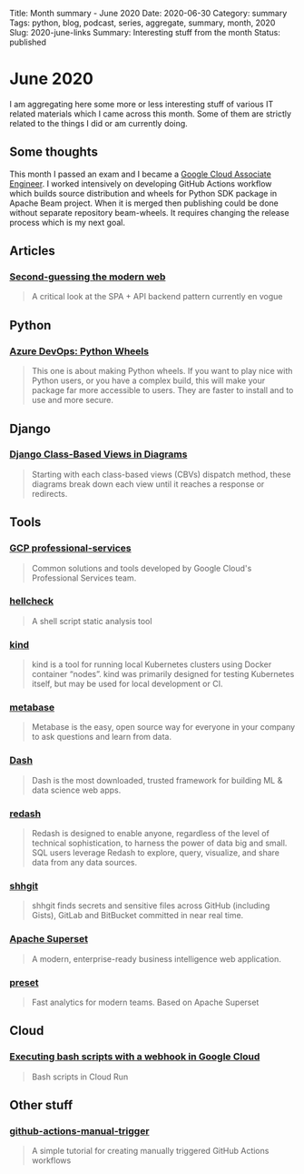 Title: Month summary - June 2020
Date: 2020-06-30
Category: summary
Tags: python, blog, podcast, series, aggregate, summary, month, 2020 
Slug: 2020-june-links
Summary: Interesting stuff from the month
Status: published


# June 2020

I am aggregating here some more or less interesting stuff of various IT related materials which I came across this month.
Some of them are strictly related to the things I did or am currently doing.


## Some thoughts

This month I passed an exam and I became a [Google Cloud Associate Engineer](https://www.credential.net/d47b7596-251f-45ac-8a54-4cf6d8c5a286?key=f4eed8bc7e2f25d6b2a9315f31e1a20dd7cd5ecc93caff78eb55feeafcc6be70).
I worked intensively on developing GitHub Actions workflow which builds source distribution and wheels for Python SDK package in Apache Beam project. 
When it is merged then publishing could be done without separate repository beam-wheels. 
It requires changing the release process which is my next goal.


## Articles

### [Second-guessing the modern web](https://macwright.org/2020/05/10/spa-fatigue.html)

> A critical look at the SPA + API backend pattern currently en vogue


## Python

### [Azure DevOps: Python Wheels](https://iscinumpy.gitlab.io/post/azure-devops-python-wheels/)

>  This one is about making Python wheels. If you want to play nice with Python users, or you have a complex build, this will make your package far more accessible to users. They are faster to install and to use and more secure.


## Django

### [Django Class-Based Views in Diagrams](https://www.brennantymrak.com/articles/django-class-based-views-diagrams)

> Starting with each class-based views (CBVs) dispatch method, these diagrams break down each view until it reaches a response or redirects.


## Tools

### [GCP professional-services](https://github.com/GoogleCloudPlatform/professional-services)

> Common solutions and tools developed by Google Cloud's Professional Services team.

### [hellcheck](https://github.com/koalaman/shellcheck)

> A shell script static analysis tool

### [kind](https://kind.sigs.k8s.io/)

> kind is a tool for running local Kubernetes clusters using Docker container “nodes”. kind was primarily designed for testing Kubernetes itself, but may be used for local development or CI.

### [metabase](https://www.metabase.com/)

> Metabase is the easy, open source way for everyone in your company to ask questions and learn from data.

### [Dash](https://plotly.com/dash/)

> Dash is the most downloaded, trusted framework for building ML & data science web apps.

### [redash](https://redash.io/)

> Redash is designed to enable anyone, regardless of the level of technical sophistication, to harness the power of data big and small. SQL users leverage Redash to explore, query, visualize, and share data from any data sources. 

### [shhgit](https://shhgit.darkport.co.uk/)

> shhgit finds secrets and sensitive files across GitHub (including Gists), GitLab and BitBucket committed in near real time.

### [Apache Superset](https://github.com/apache/incubator-superset)

> A modern, enterprise-ready business intelligence web application.

### [preset](https://preset.io/)

> Fast analytics for modern teams. Based on Apache Superset


## Cloud

### [Executing bash scripts with a webhook in Google Cloud](https://medium.com/google-cloud/executing-bash-scripts-with-a-webhook-in-google-cloud-75ea4b173c9)

> Bash scripts in Cloud Run


## Other stuff

### [github-actions-manual-trigger](https://github.com/rgdiascardoso/github-actions-manual-trigger)

> A simple tutorial for creating manually triggered GitHub Actions workflows 
